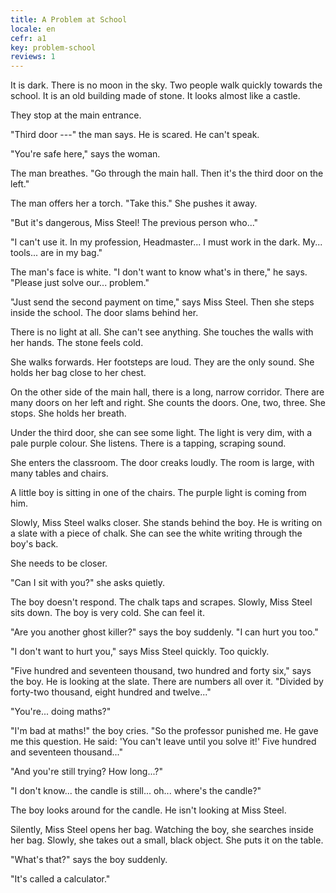 ```yaml
---
title: A Problem at School
locale: en
cefr: a1
key: problem-school
reviews: 1
---
```


It is dark. There is no moon in the sky. Two people walk quickly towards the school. It is an old building made of stone. It looks almost like a castle.

They stop at the main entrance.

"Third door ---" the man says. He is scared. He can't speak.

"You're safe here," says the woman.

The man breathes. "Go through the main hall. Then it's the third door on the left."

The man offers her a torch. "Take this." She pushes it away.

"But it's dangerous, Miss Steel! The previous person who..."

"I can't use it. In my profession, Headmaster... I must work in the dark. My... tools... are in my bag."

The man's face is white. "I don't want to know what's in there," he says. "Please just solve our... problem."

"Just send the second payment on time," says Miss Steel. Then she steps inside the school. The door slams behind her.

There is no light at all. She can't see anything. She touches the walls with her hands. The stone feels cold.

She walks forwards. Her footsteps are loud. They are the only sound. She holds her bag close to her chest.

On the other side of the main hall, there is a long, narrow corridor. There are many doors on her left and right. She counts the doors. One, two, three. She stops. She holds her breath.

Under the third door, she can see some light. The light is very dim, with a pale purple colour. She listens. There is a tapping, scraping sound.

She enters the classroom. The door creaks loudly. The room is large, with many tables and chairs.

A little boy is sitting in one of the chairs. The purple light is coming from him.

Slowly, Miss Steel walks closer. She stands behind the boy. He is writing on a slate with a piece of chalk. She can see the white writing through the boy's back.

She needs to be closer.

"Can I sit with you?" she asks quietly.

The boy doesn't respond. The chalk taps and scrapes. Slowly, Miss Steel sits down. The boy is very cold. She can feel it.

"Are you another ghost killer?" says the boy suddenly. "I can hurt you too."

"I don't want to hurt you," says Miss Steel quickly. Too quickly.

"Five hundred and seventeen thousand, two hundred and forty six," says the boy. He is looking at the slate. There are numbers all over it. "Divided by forty-two thousand, eight hundred and twelve..."

"You're... doing maths?"

"I'm bad at maths!" the boy cries. "So the professor punished me. He gave me this question. He said: 'You can't leave until you solve it!' Five hundred and seventeen thousand..."

"And you're still trying? How long...?"

"I don't know... the candle is still... oh... where's the candle?"

The boy looks around for the candle. He isn't looking at Miss Steel.

Silently, Miss Steel opens her bag. Watching the boy, she searches inside her bag. Slowly, she takes out a small, black object. She puts it on the table.

"What's that?" says the boy suddenly.

"It's called a calculator."